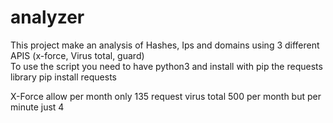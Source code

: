 # analyzer
This project make an analysis of Hashes, Ips and domains using 3 different APIS (x-force, Virus total, guard)  
To use the script you need to have python3 and install with pip the requests library
pip install requests 

X-Force allow per month only 135 request 
virus total 500 per month but per minute just 4 

